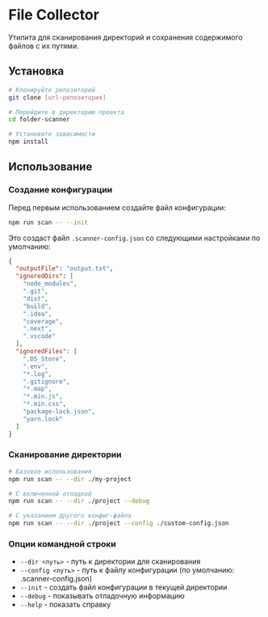 # File Collector

Утилита для сканирования директорий и сохранения содержимого файлов с их путями.

## Установка

```bash
# Клонируйте репозиторий
git clone [url-репозитория]

# Перейдите в директорию проекта
cd folder-scanner

# Установите зависимости
npm install
```

## Использование

### Создание конфигурации

Перед первым использованием создайте файл конфигурации:

```bash
npm run scan -- --init
```

Это создаст файл `.scanner-config.json` со следующими настройками по умолчанию:
```json
{
  "outputFile": "output.txt",
  "ignoredDirs": [
    "node_modules",
    ".git",
    "dist",
    "build",
    ".idea",
    "coverage",
    ".next",
    ".vscode"
  ],
  "ignoredFiles": [
    ".DS_Store",
    ".env",
    "*.log",
    ".gitignore",
    "*.map",
    "*.min.js",
    "*.min.css",
    "package-lock.json",
    "yarn.lock"
  ]
}
```

### Сканирование директории

```bash
# Базовое использование
npm run scan -- --dir ./my-project

# С включенной отладкой
npm run scan -- --dir ./project --debug

# С указанием другого конфиг-файла
npm run scan -- --dir ./project --config ./custom-config.json
```

### Опции командной строки

- `--dir <путь>` - путь к директории для сканирования
- `--config <путь>` - путь к файлу конфигурации (по умолчанию: .scanner-config.json)
- `--init` - создать файл конфигурации в текущей директории
- `--debug` - показывать отладочную информацию
- `--help` - показать справку
